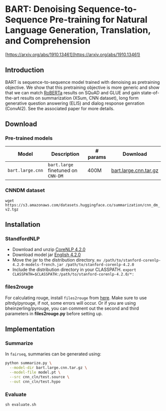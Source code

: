 # BART: Denoising Sequence-to-Sequence Pre-training for Natural Language Generation, Translation, and Comprehension

[https://arxiv.org/abs/1910.13461](https://arxiv.org/abs/1910.13461)

## Introduction

BART is sequence-to-sequence model trained with denoising as pretraining objective. We show that this pretraining objective is more generic and show that we can match [RoBERTa](../roberta) results on SQuAD and GLUE and gain state-of-the-art results on summarization (XSum, CNN dataset), long form generative question answering (ELI5) and dialog response genration (ConvAI2). See the associated paper for more details.

## Download
### Pre-trained models

Model | Description | # params | Download
---|---|---|---
`bart.large.cnn` | `bart.large` finetuned on `CNN-DM` | 400M | [bart.large.cnn.tar.gz](https://dl.fbaipublicfiles.com/fairseq/models/bart.large.cnn.tar.gz)

### CNNDM dataset

```wget https://s3.amazonaws.com/datasets.huggingface.co/summarization/cnn_dm_v2.tgz```


## Installation
### StandfordNLP
- Download and unzip [CoreNLP 4.2.0](https://nlp.stanford.edu/software/stanford-corenlp-latest.zip)
- Download model jar [English 4.2.0](https://nlp.stanford.edu/software/stanford-corenlp-4.2.0-models-english.jar)
- Move the jar to the distribution directory. 
    ```mv /path/to/stanford-corenlp-4.2.0-models-french.jar /path/to/stanford-corenlp-4.2.0```
- Include the distribution directory in your CLASSPATH. 
    ```export CLASSPATH=$CLASSPATH:/path/to/stanford-corenlp-4.2.0/*:```

### files2rouge
For calculating rouge, install `files2rouge` from [here](https://github.com/pltrdy/files2rouge).
Make sure to use pltrdy/pyrouge, if not, some errors will occur.
Or if you are using bheinzerling/pyrouge, you can comment out the second and third parameters in **files2rouge.py** before setting up.


## Implementation
### Summarize
In `fairseq`, summaries can be generated using:

```bash
python summarize.py \
  --model-dir bart.large.cnn.tar.gz \
  --model-file model.pt \
  --src cnn_cln/test.source \
  --out cnn_cln/test.hypo
```
### Evaluate
```sh evaluate.sh```
